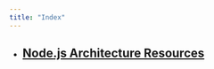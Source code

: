 ```yaml
---
title: "Index"
---
```


<!-- Index গুলো Alphabetic Order এ রাখা আছে। নতুন Index এড করার সময়ও এটা ঠিক রাখতে হবে। প্রত্যেক Index এর শুরুতে '- ## ' দিতে হবে Bulleted list আর h2 tag রাখার জন্য। -->

-   ## [Node.js Architecture Resources](./node.js_architecture_resources)
